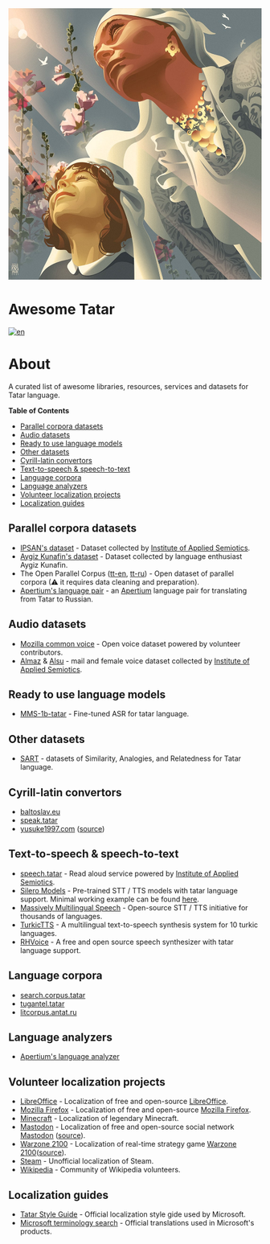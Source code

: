 <div align="left">
	<img width="540" height="540" src="media/logo.jpg" alt="Awesome Tatar">
</div>

# Awesome Tatar

[![en](https://img.shields.io/badge/lang-tt--cy-darkgreen.svg)](README.tt-cy.md)

# About

A curated list of awesome libraries, resources, services and datasets for Tatar language.

**Table of Contents**

- [Parallel corpora datasets](#parallel-corpora-datasets)
- [Audio datasets](#audio-datasets)
- [Ready to use language models](#ready-to-use-language-models)
- [Other datasets](#other-datasets)
- [Cyrill-latin convertors](#cyrill-latin-convertors)
- [Text-to-speech & speech-to-text](#text-to-speech--speech-to-text)
- [Language corpora](#language-corpora)
- [Language analyzers](#language-analyzers)
- [Volunteer localization projects](#volunteer-localization-projects)
- [Localization guides](#localization-guides)

## Parallel corpora datasets

* [IPSAN's dataset](https://huggingface.co/datasets/IPSAN/tatar-russian-parallel-corpora) - Dataset collected
  by [Institute of Applied Semiotics](https://www.antat.ru/en/).
* [Aygiz Kunafin's dataset](https://huggingface.co/datasets/AigizK/tatar-russian-parallel-corpora) - Dataset collected
  by language enthusiast Aygiz Kunafin.
* The Open Parallel
  Corpus ([tt-en](https://opus.nlpl.eu/results/tt&en/corpus-result-table), [tt-ru](https://opus.nlpl.eu/results/tt&ru/corpus-result-table)) -
  Open dataset of parallel corpora (⚠ it requires data cleaning and preparation).
* [Apertium's language pair](https://github.com/apertium/apertium-tat-rus) -
  an [Apertium](https://www.apertium.org/index.rus.html) language pair for translating from Tatar to Russian.

## Audio datasets

* [Mozilla common voice](https://commonvoice.mozilla.org/tt/datasets) - Open voice dataset powered by volunteer
  contributors.
* [Almaz](https://huggingface.co/datasets/IPSAN/tt-speech-almaz) & [Alsu](https://huggingface.co/datasets/IPSAN/tt-speech-alsu) -
  mail and female voice dataset collected by [Institute of Applied Semiotics](https://www.antat.ru/en/).

## Ready to use language models

* [MMS-1b-tatar](https://huggingface.co/AigizK/wav2vec2-large-mms-1b-tatar) - Fine-tuned ASR for tatar language.

## Other datasets

* [SART](https://github.com/tat-nlp/SART) - datasets of Similarity, Analogies, and Relatedness for Tatar language.

## Cyrill-latin convertors

* [baltoslav.eu](https://baltoslav.eu/lat/index.php)
* [speak.tatar](https://speak.tatar/en/lang/converter/tat/latin/cyrillic/)
* [yusuke1997.com](https://yusuke1997.com/tatar) ([source](https://github.com/yusuke1997/translit_tt))

## Text-to-speech & speech-to-text

* [speech.tatar](https://speech.tatar/) - Read aloud service powered
  by [Institute of Applied Semiotics](https://www.antat.ru/en/).
* [Silero Models](https://github.com/snakers4/silero-models?tab=readme-ov-file#cyrillic-languages) - Pre-trained STT /
  TTS models with tatar language support. Minimal working example can be
  found [here](https://colab.research.google.com/drive/1hsn_Liy19eu17mb9qEQhM2GMEBxzcAP-#scrollTo=7b9e704a).
* [Massively Multilingual Speech](https://huggingface.co/spaces/mms-meta/MMS) - Open-source STT / TTS initiative for
  thousands of languages.
* [TurkicTTS](https://github.com/IS2AI/TurkicTTS) - A multilingual text-to-speech synthesis system for 10 turkic
  languages.
* [RHVoice](https://github.com/RHVoice/RHVoice) - A free and open source speech synthesizer with tatar language support.

## Language corpora

* [search.corpus.tatar](https://search.corpus.tatar/index.php?of=search/search.php)
* [tugantel.tatar](https://tugantel.tatar/?lang=tt)
* [litcorpus.antat.ru](https://litcorpus.antat.ru/index_tt.html)

## Language analyzers

* [Apertium's language analyzer](https://github.com/apertium/apertium-tat)

## Volunteer localization projects

* [LibreOffice](https://translations.documentfoundation.org/languages/tt/) - Localization of free and
  open-source [LibreOffice](https://www.libreoffice.org/).
* [Mozilla Firefox](https://pontoon.mozilla.org/tt/) - Localization of free and
  open-source [Mozilla Firefox](https://www.mozilla.org/).
* [Minecraft](https://crowdin.com/project/minecraft/tt-RU) - Localization of legendary Minecraft.
* [Mastodon](https://crowdin.com/project/mastodon/tt-RU) - Localization of free and open-source social
  network [Mastodon](https://joinmastodon.org/) ([source](https://github.com/mastodon)).
* [Warzone 2100](https://crowdin.com/project/warzone2100/tt-RU) - Localization of real-time strategy
  game [Warzone 2100](https://wz2100.net/)([source](https://github.com/Warzone2100/warzone2100)).
* [Steam](https://github.com/Amirhan-Taipovjan-Greatest-I/unofficial-tatar-steam-translations) - Unofficial localization
  of Steam.
* [Wikipedia](https://t.me/wugtat) - Community of Wikipedia volunteers.

## Localization guides

* [Tatar Style Guide](https://download.microsoft.com/download/4/8/2/4825b7b4-fda5-4f66-b475-0cc6a6b4e13f/tat-rus-styleguide.pdf) -
  Official localization style gide used by Microsoft.
* [Microsoft terminology search](https://msit.powerbi.com/view?r=eyJrIjoiODJmYjU4Y2YtM2M0ZC00YzYxLWE1YTktNzFjYmYxNTAxNjQ0IiwidCI6IjcyZjk4OGJmLTg2ZjEtNDFhZi05MWFiLTJkN2NkMDExZGI0NyIsImMiOjV9) -
  Official translations used in Microsoft's products.